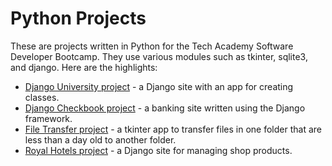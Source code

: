 <h1>Python Projects</h1>
These are projects written in Python for the Tech Academy Software Developer Bootcamp.  They use various modules such as tkinter, sqlite3, and django.  Here are the highlights:
<ul>
  <li><a href="https://github.com/julianne-murdock/Python_Projects/tree/main/DjangoUniversity">Django University project</a> - a Django site with an app for creating classes.</li>
  <li><a href="https://github.com/julianne-murdock/Python_Projects/tree/main/Django_Checkbook">Django Checkbook project</a> - a banking site written using the Django framework.</li>
  <li><a href="https://github.com/julianne-murdock/Python_Projects/tree/main/Basic_Python_Projects/File_Transfer">File Transfer project</a> - a tkinter app to transfer files in one folder that are less than a day old to another folder.</li>
  <li><a href="https://github.com/julianne-murdock/Python_Projects/tree/main/Django_virtualEnvs/python-projects/techproject">Royal Hotels project</a> - a Django site for managing shop products.</li>
</ul>
